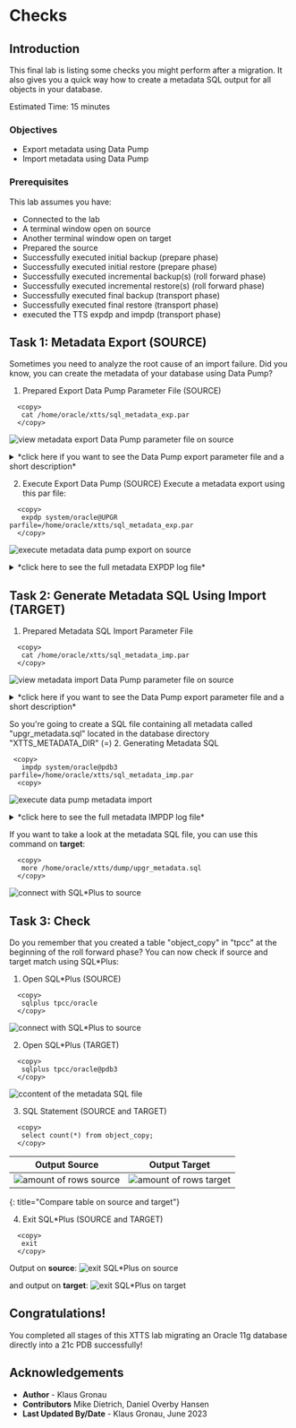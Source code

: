 # Checks  

## Introduction

This final lab is listing some checks you might perform after a migration. It also gives you a quick way how to create a metadata SQL output for all objects in your database.

Estimated Time: 15 minutes

### Objectives

- Export metadata using Data Pump
- Import metadata using Data Pump


### Prerequisites

This lab assumes you have:

- Connected to the lab
- A terminal window open on source
- Another terminal window open on target
- Prepared the source
- Successfully executed initial backup (prepare phase)
- Successfully executed initial restore (prepare phase)
- Successfully executed incremental backup(s) (roll forward phase)
- Successfully executed incremental restore(s) (roll forward phase)
- Successfully executed final backup (transport phase)
- Successfully executed final restore (transport phase)
- executed the TTS expdp and impdp (transport phase)



## Task 1: Metadata Export (SOURCE)
Sometimes you need to analyze the root cause of an import failure. Did you know, you can create the metadata of your database using Data Pump?

1. Prepared Export Data Pump Parameter File (SOURCE)

  ```
    <copy>
     cat /home/oracle/xtts/sql_metadata_exp.par
    </copy>
  ```

![view metadata export Data Pump parameter file on source ](./images/sql-metadat-export-par.png " ")

<details>
 <summary>*click here if you want to see the Data Pump export parameter file and a short description*</summary>


| Parameter | Comment |
| :-------- | :-----|
| directory=XTTS\_METADATA\_DIR | Specifies the default location to which export can write the dump file set and the log file |
| dumpfile=upgr\_metadata\_%U.dmp | Is the name of the dump file |
| cluster=N | Restricts to execute the current job on the node where it was started  |
| job_name=cre_metadata_exp | Specifies a job name for the metadata export  |
| content=metadata_only | Exports only metadata  |
| filesize=10737418240 | Restricts the export of the Data Pump export to given amount of bytes  |
| logfile=cre\_metadata\_exp.log | This parameter specifies the name for the log file of the export job. |
| full=y | FULL specifies that you want to perform a full database mode export  |
| parallel=1 | In 11.2 metadata is only exported with parallelism of 1  |
{: title="Data Pump Metadata Export Parameter File"}

</details>

2. Execute Export Data Pump (SOURCE)
Execute a metadata export using this par file:


  ```
    <copy>
     expdp system/oracle@UPGR parfile=/home/oracle/xtts/sql_metadata_exp.par
    </copy>
  ```
![execute metadata data pump export on source ](./images/sql-metadata-export.png " ")


<details>
 <summary>*click here to see the full metadata EXPDP log file*</summary>

  ``` text
[UPGR] oracle@hol:~/xtts/source
$ expdp system/oracle@UPGR parfile=/home/oracle/xtts/sql_metadata_exp.par

Export: Release 11.2.0.4.0 - Production on Wed Jun 28 16:52:14 2023

Copyright (c) 1982, 2011, Oracle and/or its affiliates.  All rights reserved.

Connected to: Oracle Database 11g Enterprise Edition Release 11.2.0.4.0 - 64bit Production
With the Partitioning, OLAP, Data Mining and Real Application Testing options
Starting "SYSTEM"."CRE_METADATA_EXP":  system/********@UPGR parfile=/home/oracle/xtts/sql_metadata_exp.par
Processing object type DATABASE_EXPORT/TABLESPACE
Processing object type DATABASE_EXPORT/PROFILE
Processing object type DATABASE_EXPORT/SYS_USER/USER
Processing object type DATABASE_EXPORT/SCHEMA/USER
Processing object type DATABASE_EXPORT/ROLE
Processing object type DATABASE_EXPORT/GRANT/SYSTEM_GRANT/PROC_SYSTEM_GRANT
Processing object type DATABASE_EXPORT/SCHEMA/GRANT/SYSTEM_GRANT
Processing object type DATABASE_EXPORT/SCHEMA/ROLE_GRANT
Processing object type DATABASE_EXPORT/SCHEMA/DEFAULT_ROLE
Processing object type DATABASE_EXPORT/SCHEMA/TABLESPACE_QUOTA
Processing object type DATABASE_EXPORT/RESOURCE_COST
Processing object type DATABASE_EXPORT/TRUSTED_DB_LINK
Processing object type DATABASE_EXPORT/SCHEMA/SEQUENCE/SEQUENCE
Processing object type DATABASE_EXPORT/DIRECTORY/DIRECTORY
Processing object type DATABASE_EXPORT/DIRECTORY/GRANT/OWNER_GRANT/OBJECT_GRANT
Processing object type DATABASE_EXPORT/CONTEXT
Processing object type DATABASE_EXPORT/SCHEMA/PUBLIC_SYNONYM/SYNONYM
Processing object type DATABASE_EXPORT/SCHEMA/SYNONYM
Processing object type DATABASE_EXPORT/SCHEMA/TYPE/TYPE_SPEC
Processing object type DATABASE_EXPORT/SYSTEM_PROCOBJACT/PRE_SYSTEM_ACTIONS/PROCACT_SYSTEM
Processing object type DATABASE_EXPORT/SYSTEM_PROCOBJACT/PROCOBJ
Processing object type DATABASE_EXPORT/SYSTEM_PROCOBJACT/POST_SYSTEM_ACTIONS/PROCACT_SYSTEM
Processing object type DATABASE_EXPORT/SCHEMA/PROCACT_SCHEMA
Processing object type DATABASE_EXPORT/SCHEMA/TABLE/TABLE
Processing object type DATABASE_EXPORT/SCHEMA/TABLE/PRE_TABLE_ACTION
Processing object type DATABASE_EXPORT/SCHEMA/TABLE/GRANT/OWNER_GRANT/OBJECT_GRANT
Processing object type DATABASE_EXPORT/SCHEMA/TABLE/COMMENT
Processing object type DATABASE_EXPORT/SCHEMA/PACKAGE/PACKAGE_SPEC
Processing object type DATABASE_EXPORT/SCHEMA/FUNCTION/FUNCTION
Processing object type DATABASE_EXPORT/SCHEMA/PROCEDURE/PROCEDURE
Processing object type DATABASE_EXPORT/SCHEMA/PACKAGE/COMPILE_PACKAGE/PACKAGE_SPEC/ALTER_PACKAGE_SPEC
Processing object type DATABASE_EXPORT/SCHEMA/FUNCTION/ALTER_FUNCTION
Processing object type DATABASE_EXPORT/SCHEMA/PROCEDURE/ALTER_PROCEDURE
Processing object type DATABASE_EXPORT/SCHEMA/TABLE/INDEX/INDEX
Processing object type DATABASE_EXPORT/SCHEMA/TABLE/CONSTRAINT/CONSTRAINT
Processing object type DATABASE_EXPORT/SCHEMA/TABLE/INDEX/STATISTICS/INDEX_STATISTICS
Processing object type DATABASE_EXPORT/SCHEMA/VIEW/VIEW
Processing object type DATABASE_EXPORT/SCHEMA/VIEW/GRANT/OWNER_GRANT/OBJECT_GRANT
Processing object type DATABASE_EXPORT/SCHEMA/VIEW/COMMENT
Processing object type DATABASE_EXPORT/SCHEMA/PACKAGE_BODIES/PACKAGE/PACKAGE_BODY
Processing object type DATABASE_EXPORT/SCHEMA/TABLE/CONSTRAINT/REF_CONSTRAINT
Processing object type DATABASE_EXPORT/SCHEMA/TABLE/STATISTICS/TABLE_STATISTICS
Processing object type DATABASE_EXPORT/SCHEMA/TABLE/POST_TABLE_ACTION
Processing object type DATABASE_EXPORT/SCHEMA/TABLE/TRIGGER
Processing object type DATABASE_EXPORT/SCHEMA/POST_SCHEMA/PROCACT_SCHEMA
Processing object type DATABASE_EXPORT/AUDIT
Master table "SYSTEM"."CRE_METADATA_EXP" successfully loaded/unloaded
******************************************************************************
Dump file set for SYSTEM.CRE_METADATA_EXP is:
  /home/oracle/xtts/dump/upgr_metadata_01.dmp
Job "SYSTEM"."CRE_METADATA_EXP" successfully completed at Wed Jun 28 16:53:02 2023 elapsed 0 00:00:47

[UPGR] oracle@hol:~/xtts/source
$
  ```
</details>


## Task 2: Generate Metadata SQL Using Import (TARGET)

1. Prepared Metadata SQL Import Parameter File
  ```
    <copy>
     cat /home/oracle/xtts/sql_metadata_imp.par
    </copy>
  ```

![view metadata import Data Pump parameter file on source ](./images/sql-metadat-import-par.png " ")

<details>
 <summary>*click here if you want to see the Data Pump export parameter file and a short description*</summary>


| Parameter | Comment |
| :-------- | :-----|
| DIRECTORY=XTTS\_METADATA\_DIR | Specifies the default location to which Export can write the dump file set and the log file |
| DUMPFILE=exp\_metadata.dmp | Is the name of the dump file |
| logfile=xtts\_export\_metadata.log | This parameter specifies the name for the log file of the export job. |
| sqlfile=upgr_metadata.sql | The name of the file containing SQL statements of the metadata  |
| job_name=cre_metadata | The name of the import Data Pump job  |
{: title="Data Pump Metadata Import SQL Parameter File"}

</details>

So you're going to create a SQL file containing all metadata called "upgr_metadata.sql" located in the database directory "XTTS_METADATA_DIR" (=)
2.  Generating Metadata SQL


  ```
   <copy>
     impdp system/oracle@pdb3 parfile=/home/oracle/xtts/sql_metadata_imp.par
    <copy>
  ```

![execute data pump metadata import](./images/sql-metadata-import.png " ")

<details>
 <summary>*click here to see the full metadata IMPDP log file*</summary>

  ``` text
[CDB3] oracle@hol:~/xtts/target
$ impdp system/oracle@pdb3 parfile=/home/oracle/xtts/sql_metadata_imp.par

Import: Release 21.0.0.0.0 - Production on Wed Jun 28 17:00:39 2023
Version 21.5.0.0.0

Copyright (c) 1982, 2021, Oracle and/or its affiliates.  All rights reserved.


Connected to: Oracle Database 21c Enterprise Edition Release 21.0.0.0.0 - Production
Master table "SYSTEM"."CRE_METADATA" successfully loaded/unloaded
Starting "SYSTEM"."CRE_METADATA":  system/********@pdb3 parfile=/home/oracle/xtts/sql_metadata_imp.par
Processing object type DATABASE_EXPORT/TABLESPACE
Processing object type DATABASE_EXPORT/PROFILE
Processing object type DATABASE_EXPORT/SYS_USER/USER
Processing object type DATABASE_EXPORT/SCHEMA/USER
Processing object type DATABASE_EXPORT/ROLE
Processing object type DATABASE_EXPORT/GRANT/SYSTEM_GRANT/PROC_SYSTEM_GRANT
Processing object type DATABASE_EXPORT/SCHEMA/GRANT/SYSTEM_GRANT
Processing object type DATABASE_EXPORT/SCHEMA/ROLE_GRANT
Processing object type DATABASE_EXPORT/SCHEMA/DEFAULT_ROLE
Processing object type DATABASE_EXPORT/SCHEMA/TABLESPACE_QUOTA
Processing object type DATABASE_EXPORT/RESOURCE_COST
Processing object type DATABASE_EXPORT/TRUSTED_DB_LINK
Processing object type DATABASE_EXPORT/SCHEMA/SEQUENCE/SEQUENCE
Processing object type DATABASE_EXPORT/DIRECTORY/DIRECTORY
Processing object type DATABASE_EXPORT/DIRECTORY/GRANT/OWNER_GRANT/OBJECT_GRANT
Processing object type DATABASE_EXPORT/CONTEXT
Processing object type DATABASE_EXPORT/SCHEMA/TYPE/TYPE_SPEC
Processing object type DATABASE_EXPORT/SYSTEM_PROCOBJACT/PRE_SYSTEM_ACTIONS/PROCACT_SYSTEM
Processing object type DATABASE_EXPORT/SYSTEM_PROCOBJACT/PROCOBJ
Processing object type DATABASE_EXPORT/SYSTEM_PROCOBJACT/POST_SYSTEM_ACTIONS/PROCACT_SYSTEM
Processing object type DATABASE_EXPORT/SCHEMA/PROCACT_SCHEMA
Processing object type DATABASE_EXPORT/SCHEMA/TABLE/TABLE
Processing object type DATABASE_EXPORT/SCHEMA/TABLE/PRE_TABLE_ACTION
Processing object type DATABASE_EXPORT/SCHEMA/TABLE/GRANT/OWNER_GRANT/OBJECT_GRANT
Processing object type DATABASE_EXPORT/SCHEMA/TABLE/COMMENT
Processing object type DATABASE_EXPORT/SCHEMA/PACKAGE/PACKAGE_SPEC
Processing object type DATABASE_EXPORT/SCHEMA/PROCEDURE/PROCEDURE
Processing object type DATABASE_EXPORT/SCHEMA/PACKAGE/COMPILE_PACKAGE/PACKAGE_SPEC/ALTER_PACKAGE_SPEC
Processing object type DATABASE_EXPORT/SCHEMA/PROCEDURE/ALTER_PROCEDURE
Processing object type DATABASE_EXPORT/SCHEMA/TABLE/INDEX/INDEX
Processing object type DATABASE_EXPORT/SCHEMA/TABLE/CONSTRAINT/CONSTRAINT
Processing object type DATABASE_EXPORT/SCHEMA/TABLE/INDEX/STATISTICS/INDEX_STATISTICS
Processing object type DATABASE_EXPORT/SCHEMA/VIEW/VIEW
Processing object type DATABASE_EXPORT/SCHEMA/PACKAGE_BODIES/PACKAGE/PACKAGE_BODY
Processing object type DATABASE_EXPORT/SCHEMA/TABLE/CONSTRAINT/REF_CONSTRAINT
Processing object type DATABASE_EXPORT/SCHEMA/TABLE/STATISTICS/TABLE_STATISTICS
Processing object type DATABASE_EXPORT/SCHEMA/TABLE/POST_TABLE_ACTION
Processing object type DATABASE_EXPORT/SCHEMA/TABLE/TRIGGER
Processing object type DATABASE_EXPORT/SCHEMA/POST_SCHEMA/PROCACT_SCHEMA
Processing object type DATABASE_EXPORT/AUDIT
Job "SYSTEM"."CRE_METADATA" successfully completed at Wed Jun 28 17:01:00 2023 elapsed 0 00:00:15

[CDB3] oracle@hol:~/xtts/target
$
  ```
</details>

If you want to take a look at the metadata SQL file, you can use this command on __target__:

  ```
    <copy>
     more /home/oracle/xtts/dump/upgr_metadata.sql
    </copy>
  ```
![connect with SQL*Plus to source](./images/sqlplus-src.png " ") 



## Task  3: Check
Do you remember that you created a table "object_copy" in "tpcc" at the beginning of the roll forward phase?
You can now check if source and target match using SQL*Plus:

1. Open SQL*Plus (SOURCE)

  ```
    <copy>
     sqlplus tpcc/oracle
    </copy>
  ```
![connect with SQL*Plus to source](./images/sqlplus-src.png " ") 

2. Open SQL*Plus (TARGET)
  ```
    <copy>
     sqlplus tpcc/oracle@pdb3
    </copy>
  ```
![ccontent of the metadata SQL file](./images/metadata-sql-file.png " ") 

3. SQL Statement (SOURCE and TARGET)
  ```
    <copy>
     select count(*) from object_copy;
    </copy>
  ```

| Output Source | Output Target |
| :--------: | :-----:|
| ![amount of rows source](./images/result-src.png " ")  | ![amount of rows target](./images/result-trg.png " ") |
{: title="Compare table on source and target"}

4. Exit SQL*Plus (SOURCE and TARGET)

  ```
    <copy>
     exit
    </copy>
  ```
Output on __source__:
![exit SQL*Plus on source](./images/disconnect-sqlplus-src.png " ")

and output on __target__:
![exit SQL*Plus on target](./images/disconnect-sqlplus-trg.png " ")



## Congratulations! 
You completed all stages of this XTTS lab migrating an Oracle 11g database directly into a 21c PDB successfully!


## Acknowledgements
* **Author** - Klaus Gronau
* **Contributors** Mike Dietrich, Daniel Overby Hansen  
* **Last Updated By/Date** - Klaus Gronau, June 2023
